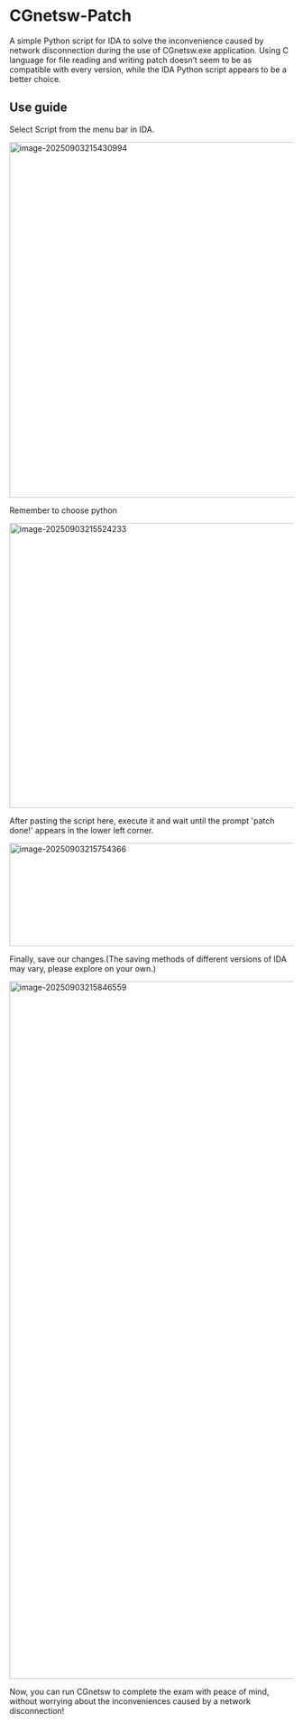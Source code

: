 # CGnetsw-Patch
A simple Python script for IDA to solve the inconvenience caused by network disconnection during the use of CGnetsw.exe application. Using C language for file reading and writing patch doesn’t seem to be as compatible with every version, while the IDA Python script appears to be a better choice.

## Use guide


Select Script from the menu bar in IDA.

<img width="1129" height="630" alt="image-20250903215430994" src="https://github.com/user-attachments/assets/8b709554-32f0-4d2a-8d85-c172a3580c9e" />


Remember to choose python

<img width="1110" height="505" alt="image-20250903215524233" src="https://github.com/user-attachments/assets/6a215b45-b84e-416e-988b-2f18fdf1878c" />


After pasting the script here, execute it and wait until the prompt 'patch done!' appears in the lower left corner.

<img width="537" height="183" alt="image-20250903215754366" src="https://github.com/user-attachments/assets/ac8bcd5a-172d-401e-9f3d-2a0047573167" />


Finally, save our changes.(The saving methods of different versions of IDA may vary, please explore on your own.)


<img width="1120" height="1236" alt="image-20250903215846559" src="https://github.com/user-attachments/assets/cbef4e00-e8f7-48e7-a063-dfdd143f689f" />


Now, you can run CGnetsw to complete the exam with peace of mind, without worrying about the inconveniences caused by a network disconnection!
